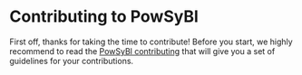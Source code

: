 # Contributing to PowSyBl

First off, thanks for taking the time to contribute! Before you start, we highly recommend to read the [PowSyBl contributing](https://www.powsybl.org/pages/contributing/) that will give you a set of guidelines for your contributions.




